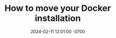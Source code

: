 ---
title: How to move your Docker installation
date: 2024-02-11 12:01:00 -0700
last_modified_at: 2024-02-11 12:01:00 -0700
categories: Walkthrough
tags: []
---